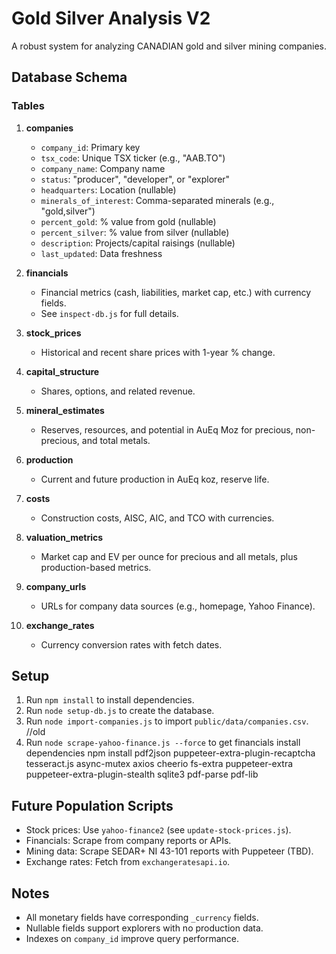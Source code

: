 # Gold Silver Analysis V2

A robust system for analyzing CANADIAN  gold and silver mining companies.

## Database Schema

### Tables

1. **companies**
   - `company_id`: Primary key
   - `tsx_code`: Unique TSX ticker (e.g., "AAB.TO")
   - `company_name`: Company name
   - `status`: "producer", "developer", or "explorer"
   - `headquarters`: Location (nullable)
   - `minerals_of_interest`: Comma-separated minerals (e.g., "gold,silver")
   - `percent_gold`: % value from gold (nullable)
   - `percent_silver`: % value from silver (nullable)
   - `description`: Projects/capital raisings (nullable)
   - `last_updated`: Data freshness

2. **financials**
   - Financial metrics (cash, liabilities, market cap, etc.) with currency fields.
   - See `inspect-db.js` for full details.

3. **stock_prices**
   - Historical and recent share prices with 1-year % change.

4. **capital_structure**
   - Shares, options, and related revenue.

5. **mineral_estimates**
   - Reserves, resources, and potential in AuEq Moz for precious, non-precious, and total metals.

6. **production**
   - Current and future production in AuEq koz, reserve life.

7. **costs**
   - Construction costs, AISC, AIC, and TCO with currencies.

8. **valuation_metrics**
   - Market cap and EV per ounce for precious and all metals, plus production-based metrics.

9. **company_urls**
   - URLs for company data sources (e.g., homepage, Yahoo Finance).

10. **exchange_rates**
    - Currency conversion rates with fetch dates.

## Setup
1. Run `npm install` to install dependencies.
2. Run `node setup-db.js` to create the database.
3. Run `node import-companies.js` to import `public/data/companies.csv`.  //old
3. Run `node scrape-yahoo-finance.js --force`   to get financials
install dependencies
npm install pdf2json puppeteer-extra-plugin-recaptcha tesseract.js async-mutex axios cheerio fs-extra puppeteer-extra puppeteer-extra-plugin-stealth sqlite3 pdf-parse pdf-lib


## Future Population Scripts
- Stock prices: Use `yahoo-finance2` (see `update-stock-prices.js`).
- Financials: Scrape from company reports or APIs.
- Mining data: Scrape SEDAR+ NI 43-101 reports with Puppeteer (TBD).
- Exchange rates: Fetch from `exchangeratesapi.io`.

## Notes
- All monetary fields have corresponding `_currency` fields.
- Nullable fields support explorers with no production data.
- Indexes on `company_id` improve query performance.